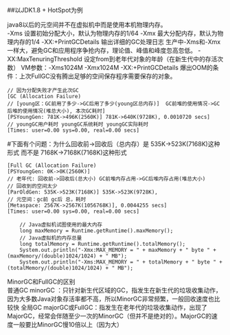 ##以JDK1.8 + HotSpot为例


java8以后的元空间并不在虚拟机中而是使用本机物理内存。  
-Xms    设置初始分配大小，默认为物理内存的1/64
-Xmx    最大分配内存，默认为物理内存的1/4
-XX:+PrintGCDetails     输出详细的GC处理日志
生产中-Xms和-Xmx一样大，避免GC和应用程序争抢内存，理论值、峰值和峰度忽高忽低。
-XX:MaxTenuringThreshold 设定from到老年代对象的年龄（在新生代中的存活次数）
VM参数：-Xms1024M -Xmx1024M -XX:+PrintGCDetails
爆出OOM的条件：上次FullGC没有腾出足够的空间保存程序需要保存的对象。

```code
// 因为分配失败才产生此次GC
[GC (Allocation Failure) 
// [young区：GC前用了多少->GC后用了多少(young区总内存)]  GC前堆的使用情况->GC后堆的使用情况(堆总大小), 本次GC耗时]
[PSYoungGen: 781K->496K(2560K)] 781K->640K(9728K), 0.0010720 secs] 
// youngGC用户耗时 youngGC系统耗时 youngGC实际耗时
[Times: user=0.00 sys=0.00, real=0.00 secs] 
```
#下面有个问题：为什么回收前->回收后（总内存）是 535K->523K(7168K)这种形式 而不是 7168K->7168K(7168K)这种形式
```code
[Full GC (Allocation Failure) 
[PSYoungGen: 0K->0K(2560K)] 
// 老年代: 回收前->回收后(总大小) GC前堆内存占用->GC后堆内存占用(堆总大小)
// 回收到的空间太少
[ParOldGen: 535K->523K(7168K)] 535K->523K(9728K), 
// 元空间：gc前 gc后 总，耗时
[Metaspace: 2567K->2567K(1056768K)], 0.0044255 secs] 
[Times: user=0.00 sys=0.00, real=0.00 secs] 
```
```code
    // Java虚拟机试图使用的最大内存
    long maxMemory = Runtime.getRuntime().maxMemory();
    // Java虚拟机的内存总量
    long totalMemory = Runtime.getRuntime().totalMemory();
    System.out.println("-Xmx:MAX_MEMORY = " + maxMemory + " byte " + (maxMemory/(double)1024/1024) + " MB");
    System.out.println("-Xms:MAX_MEMORY = " + totalMemory + " byte " + (totalMemory/(double)1024/1024) + " MB");
```
MinorGC和FullGC的区别  
普通GC minorGC ：只针对新生代区域的GC，指发生在新生代的垃圾收集动作，因为大多数Java对象存活率都不高，所以MinorGC非常频繁，一般回收速度也比较快
全局GC majorGC或FullGC：指发生在老年代的垃圾收集动作，出现了MajorGC，经常会伴随至少一次的MinorGC（但并不是绝对的）。MajorGC的速度一般要比MinorGC慢10倍以上（因为大）




















